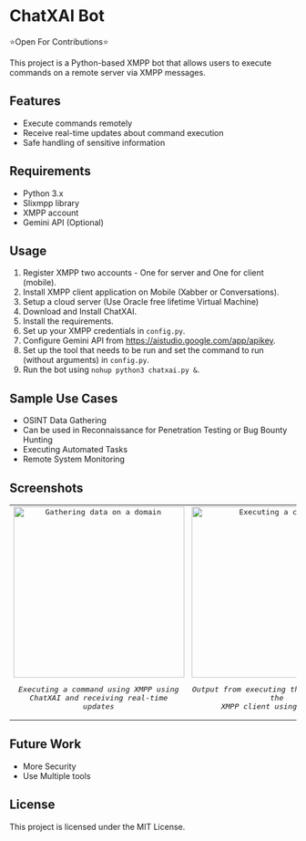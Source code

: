 # ChatXAI Bot

⭐Open For Contributions⭐

This project is a Python-based XMPP bot that allows users to execute commands on a remote server via XMPP messages.

## Features
- Execute commands remotely
- Receive real-time updates about command execution
- Safe handling of sensitive information

## Requirements
- Python 3.x
- Slixmpp library
- XMPP account
- Gemini API (Optional)

## Usage
1. Register XMPP two accounts - One for server and One for client (mobile).
2. Install XMPP client application on Mobile (Xabber or Conversations).
3. Setup a cloud server (Use Oracle free lifetime Virtual Machine)
4. Download and Install ChatXAI.
5. Install the requirements.
6. Set up your XMPP credentials in `config.py`.
7. Configure Gemini API from https://aistudio.google.com/app/apikey.
8. Set up the tool that needs to be run and set the command to run (without arguments) in `config.py`.
7. Run the bot using `nohup python3 chatxai.py &`.


## Sample Use Cases
- OSINT Data Gathering
- Can be used in Reconnaissance for Penetration Testing or Bug Bounty Hunting
- Executing Automated Tasks
- Remote System Monitoring

## Screenshots

<kbd>
<table>
    <tr>
      <td align="center">
        <img src="https://github.com/user-attachments/assets/5662810e-1783-4e91-89b8-83dd7e64d2c7" alt="Gathering data on a domain" width="300" height="300" />
        <p><em>Executing a command using XMPP using <br>ChatXAI and receiving real-time updates</em></p>
      </td>
      <td align="center">
        <img src="https://github.com/user-attachments/assets/0d5fb703-1b49-4e27-a0c6-2798ce00a6fd" alt="Executing a command" width="300" height="300" />
        <p><em>Output from executing the command from the <br> XMPP client using ChatXAI</em></p>
      </td>
    </tr>
</table>
</kbd>


## Future Work    
+ More Security
+ Use Multiple tools


## License
This project is licensed under the MIT License.
